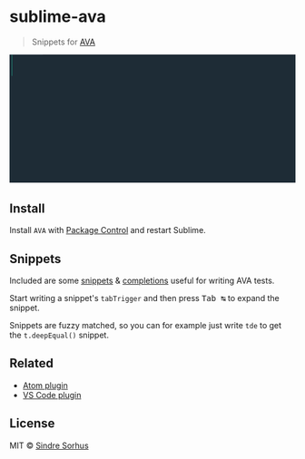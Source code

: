# sublime-ava

> Snippets for [AVA](https://ava.li)

<img src="screenshot.gif" width="800">


## Install

Install `AVA` with [Package Control](https://packagecontrol.io) and restart Sublime.


## Snippets

Included are some [snippets](snippets) & [completions](assertions.sublime-completions) useful for writing AVA tests.

Start writing a snippet's `tabTrigger` and then press <kbd>Tab ↹</kbd> to expand the snippet.

Snippets are fuzzy matched, so you can for example just write `tde` to get the `t.deepEqual()` snippet.


## Related

- [Atom plugin](https://github.com/avajs/atom-ava)
- [VS Code plugin](https://github.com/samverschueren/vscode-ava)


## License

MIT © [Sindre Sorhus](https://sindresorhus.com)
